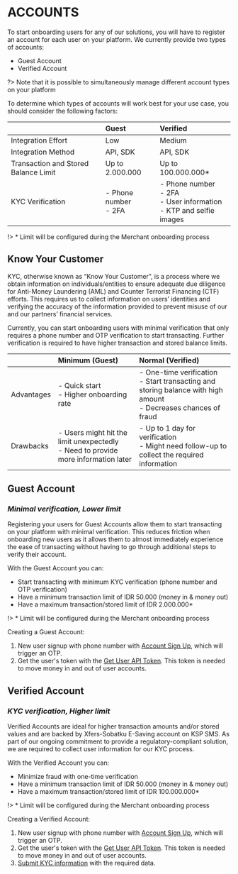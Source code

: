 # ACCOUNTS
To start onboarding users for any of our solutions, you will have to register an account for each user on your platform. We currently provide two types of accounts:
- Guest Account
- Verified Account

?> Note that it is possible to simultaneously manage different account types on your platform

To determine which types of accounts will work best for your use case, you should consider the following factors:

|                                     | Guest                     | Verified            |
|-------------------------------------|:--------------------------|:--------------------|
| Integration Effort                  | Low                       | Medium              |
| Integration Method                  | API, SDK                  | API, SDK            |
| Transaction and Stored Balance Limit| Up to 2.000.000           | Up to 100.000.000*  |
| KYC Verification                    | - Phone number<br/>- 2FA  | - Phone number<br/>- 2FA<br/>- User information<br/>- KTP and selfie images|

!> * Limit will be configured during the Merchant onboarding process

## Know Your Customer
KYC, otherwise known as “Know Your Customer”, is a process where we obtain information on individuals/entities to ensure adequate due diligence for Anti-Money Laundering (AML) and Counter Terrorist Financing (CTF) efforts. This requires us to collect information on users’ identities and verifying the accuracy of the information provided to prevent misuse of our and our partners’ financial services.

Currently, you can start onboarding users with minimal verification that only requires a phone number and OTP verification to start transacting. Further verification is required to have higher transaction and stored balance limits.

|            | Minimum (Guest)                                                                       | Normal (Verified) |
|------------|:--------------------------------------------------------------------------------------|:-------------------|
| Advantages | - Quick start<br/>- Higher onboarding rate                                            | - One-time verification<br/>- Start transacting and storing balance with high amount<br/>- Decreases chances of fraud         |
| Drawbacks  | - Users might hit the limit unexpectedly<br/>- Need to provide more information later | - Up to 1 day for verification<br/>- Might need follow-up to collect the required information            |

## Guest Account
### _Minimal verification, Lower limit_
Registering your users for Guest Accounts allow them to start transacting on your platform with minimal verification. This reduces friction when onboarding new users as it allows them to almost immediately experience the ease of transacting without having to go through additional steps to verify their account.


With the Guest Account you can:
- Start transacting with minimum KYC verification (phone number and OTP verification)
- Have a minimum transaction limit of IDR 50.000 (money in & money out)
- Have a maximum transaction/stored limit of IDR 2.000.000*

!> * Limit will be configured during the Merchant onboarding process

Creating a Guest Account: 
1. New user signup with phone number with [Account Sign Up](https://documenter.getpostman.com/view/5775523/RzZ4qMsX#6459edb6-3f41-4901-8827-c0ecb77b6294), which will trigger an OTP.
2. Get the user's token with the [Get User API Token](https://documenter.getpostman.com/view/5775523/RzZ4qMsX#9ea968ba-4fa1-4d11-bc93-5cc78bc8097d). This token is needed to move money in and out of user accounts.

## Verified Account
### _KYC verification, Higher limit_
Verified Accounts are ideal for higher transaction amounts and/or stored values and are backed by Xfers-Sobatku E-Saving account on KSP SMS. As part of our ongoing commitment to provide a regulatory-compliant solution, we are required to collect user information for our KYC process. 

With the Verified Account you can:
- Minimize fraud with one-time verification
- Have a minimum transaction limit of IDR 50.000 (money in & money out)
- Have a maximum transaction/stored limit of IDR 100.000.000*

!> * Limit will be configured during the Merchant onboarding process

Creating a Verified Account:
1. New user signup with phone number with [Account Sign Up](https://documenter.getpostman.com/view/5775523/RzZ4qMsX#6459edb6-3f41-4901-8827-c0ecb77b6294), which will trigger an OTP.
2. Get the user's token with the [Get User API Token](https://documenter.getpostman.com/view/5775523/RzZ4qMsX#9ea968ba-4fa1-4d11-bc93-5cc78bc8097d). This token is needed to move money in and out of user accounts.
3. [Submit KYC information](https://documenter.getpostman.com/view/5775523/RzZ4qMsX#c9d76d3d-6b03-48e9-bd22-e585b9da755f) with the required data.

